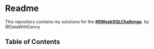 # Readme

This repository contains my solutions for the [**#8WeekSQLChallenge**](https://8weeksqlchallenge.com/).
 by @DataWithDanny

## Table of Contents
